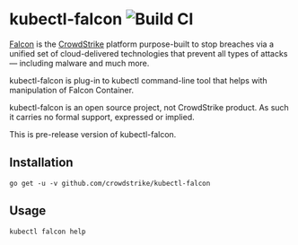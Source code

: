 # kubectl-falcon ![Build CI](https://github.com/CrowdStrike/kubectl-falcon/workflows/Build%20CI/badge.svg)

[Falcon](https://www.crowdstrike.com/) is the [CrowdStrike](https://www.crowdstrike.com/)
platform purpose-built to stop breaches via a unified set of cloud-delivered
technologies that prevent all types of attacks — including malware and much
more.

kubectl-falcon is plug-in to kubectl command-line tool that helps with manipulation of
Falcon Container.

kubectl-falcon is an open source project, not CrowdStrike product. As such it carries
no formal support, expressed or implied.

This is pre-release version of kubectl-falcon.


## Installation

```
go get -u -v github.com/crowdstrike/kubectl-falcon
```

## Usage
```
kubectl falcon help
```
